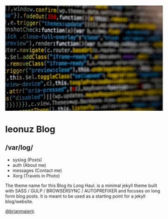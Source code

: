 ![preview code](/assets/img/code.jpg)

# leonuz Blog 
## /var/log/
* syslog   (Posts)
* auth     (About me)
* messages (Contact me)
* Xorg     (Travels in Photo) 




The theme name for this Blog its Long Haul. is a minimal jekyll theme built with SASS / GULP / BROWSERSYNC / AUTOPREFIXER and focuses on long form blog posts. It is meant to be used as a starting point for a jekyll blog/website.

[@brianmaierjr](https://twitter.com/brianmaierjr).

